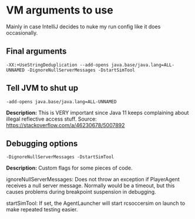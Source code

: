 # VM arguments to use
Mainly in case IntelliJ decides to nuke my run config like it does occasionally.

## Final arguments
`-XX:+UseStringDeduplication --add-opens java.base/java.lang=ALL-UNNAMED -DignoreNullServerMessages -DstartSimTool`

## Tell JVM to shut up
`-add-opens java.base/java.lang=ALL-UNNAMED`

**Description:** This is VERY important since Java 11 keeps complaining about illegal reflective access stuff.
Source: https://stackoverflow.com/a/46230678/5007892

## Debugging options
`-DignoreNullServerMessages -DstartSimTool`

**Description:** Custom flags for some pieces of code.

ignoreNullServerMessages: Does not throw an exception if PlayerAgent receives a null server message. Normally would be
a timeout, but this causes problems during breakpoint suspension in debugging.

startSimTool: If set, the AgentLauncher will start rcsoccersim on launch to make repeated testing easier.